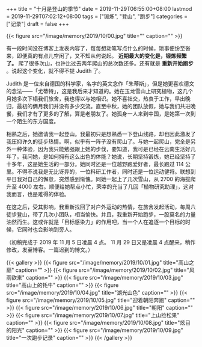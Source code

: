 +++
title = "十月是登山的季节"
date = 2019-11-29T06:55:00+08:00
lastmod = 2019-11-29T07:02:12+08:00
tags = ["锻炼", "登山", "跑步"]
categories = ["记录"]
draft = false
+++

{{< figure src="/image/memory/2019/10/00.jpg" title="" caption="" >}}

有一段时间没在博客上发表内容了，每每想动笔写点什么的时候，琐事便纷至沓来，即便真的有点儿空闲了，又不知从何说起。 **近期最大的变化是，锻炼频繁了。** 爬了很多次山，也许比过去两年爬山的总次数还多。还有就是 **重新开始跑步** 。说起这个变化，就不得不提 Judith 了。

<!--more-->

Judith 是一位来自德国的科学家，名字的英文念作「朱蒂斯」，但是她更喜欢德文的念法——「尤蒂特」，这是我后来才知道的。她在玉龙雪山上研究植物，这几个月她多次下榻我们旅舍，我也得以与她相识。她不喜社交，热衷于工作，早出晚归，最初的俩月我们并没有多少交流。直至中秋，她的团队放假，她与我们共进晚餐，我们才有了更多的了解，算是老朋友了。她孤身一人来到中国，是她第一次到一个陌生的东方国度。

相熟之后，她邀请我一起登山。我最初只是想熟悉一下登山线路，却也因此激发了我压抑许久的徒步热情。啊，似乎有一阵子没有爬山了。与她一起爬山，完全是另外一种体验，因为我只能勉强跟上她的步伐，要知道，我可是已经在云南生活好几年了。我问她，是如何拥有这么出色的体能？她说，长期坚持锻炼，她已经坚持了十多年，这是她生活的一部分。她同时还是一位越野跑爱好者，最长跑过 114 公里。不得不说我是无比讶异的，一位科研工作者，同时还是一位运动健将。联想到平日我对自己的懈怠，突然感到惭愧。同她一起上了几次雪山，从 2700 的海拔爬升至 4000 左右。顺便给她帮点小忙，荣幸的充当了几回「植物研究助理」，这对我而言，也是难得的体验。

在这之后，受其影响，我重新找回了对户外运动的热情，在旅舍发起活动，每周六徒步登山，带了几次小团队，相当愉快。并且，我重新开始跑步，一股莫名的力量油然而生。这或许就是「目标感染力」的作用吧，当一个人在追逐一个目标的时候，它同时也会影响到旁人。

（初稿完成于 2019 年 11 月 5 日凌晨 4 点。 11 月 29 日又是凌晨 4 点醒来，稍作修改，发至博客。一篇迟到的博文。）

{{< gallery >}}
  {{< figure src="/image/memory/2019/10/01.jpg" title="高山之巅" caption="" >}}
  {{< figure src="/image/memory/2019/10/02.jpg" title="风雨欲来" caption="" >}}
  {{< figure src="/image/memory/2019/10/03.jpg" title="高山上的牦牛" caption="" >}}
  {{< figure src="/image/memory/2019/10/04.jpg" title="湖光山色" caption="" >}}
  {{< figure src="/image/memory/2019/10/05.jpg" title="迎着朝阳奔跑" caption="" >}}
  {{< figure src="/image/memory/2019/10/06.jpg" title="朝阳" caption="" >}}
  {{< figure src="/image/memory/2019/10/07.jpg" title="上山捡松果" caption="" >}}
  {{< figure src="/image/memory/2019/10/08.jpg" title="炫目的阳光" caption="" >}}
  {{< figure src="/image/memory/2019/10/09.jpg" title="一次跑步记录" caption="" >}}
{{< /gallery >}}
